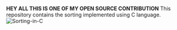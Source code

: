 **HEY ALL THIS IS ONE OF MY OPEN SOURCE CONTRIBUTION**
This repository contains the sorting implemented using C language.
![Sorting-in-C](https://user-images.githubusercontent.com/76399951/195999333-2f41bb23-997d-4158-8f4c-77ff882571bd.png)
